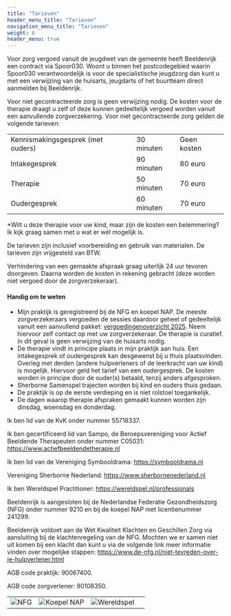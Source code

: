 ```yaml
---
title: "Tarieven"
header_menu_title: "Tarieven"
navigation_menu_title: "Tarieven"
weight: 6
header_menu: true
---
```


Voor zorg vergoed vanuit de jeugdwet van de gemeente heeft Beeldenrijk een contract via Spoor030. Woont u binnen het postcodegebied waarin Spoor030 verantwoordelijk is voor de specialistische jeugdzorg dan kunt u met een verwijzing van de huisarts, jeugdarts of het buurtteam direct aanmelden bij Beeldenrijk.

Voor niet gecontracteerde zorg is geen verwijzing nodig. De kosten voor de therapie draagt u zelf of deze kunnen gedeeltelijk vergoed worden vanuit een aanvullende zorgverzekering. Voor niet gecontracteerde zorg gelden de volgende tarieven:

|                                   |            |             |
| --------------------------------- | ---------- | ----------- |
| Kennismakingsgesprek (met ouders) | 30 minuten | Geen kosten |
| Intakegesprek                     | 90 minuten | 80 euro     |
| Therapie                          | 50 minuten | 70 euro     |
| Oudergesprek                      | 60 minuten | 70 euro     |

\*Wilt u deze therapie voor uw kind, maar zijn de kosten een belemmering? Ik kijk graag samen met u wat er wél mogelijk is.

De tarieven zijn inclusief voorbereiding en gebruik van materialen. De tarieven zijn vrijgesteld van BTW.

Verhindering van een gemaakte afspraak graag uiterlijk 24 uur tevoren doorgeven. Daarna worden de kosten in rekening gebracht (deze worden niet vergoed door de zorgverzekeraar).

#### Handig om te weten

- Mijn praktijk is geregistreerd bij de NFG en koepel NAP. De meeste zorgverzekeraars vergoeden de sessies daardoor geheel of gedeeltelijk vanuit een aanvullend pakket: [vergoedingenoverzicht 2025](https://www.de-nfg.nl/images/pdf/20241207%20NFG%20vergoedingenoverzicht%202025%20versie%201.2.pdf). Neem hiervoor zelf contact op met uw zorgverzekeraar. De therapie is curatief. In dit geval is geen verwijzing van de huisarts nodig.
- De therapie vindt in principe plaats in mijn praktijk aan huis. Een intakegesprek of oudergesprek kan desgewenst bij u thuis plaatsvinden. Overleg met derden (andere hulpverleners of de leerkracht van uw kind) is mogelijk. Hiervoor geld het tarief van een oudergesprek. De kosten worden in principe door de ouder(s) betaald, tenzij anders afgesproken.
- Sherborne Samenspel trajecten worden bij kind en ouders thuis gedaan.
- De praktijk is op de eerste verdieping en is niet rolstoel toegankelijk.
- De dagen waarop therapie afspraken gemaakt kunnen worden zijn dinsdag, woensdag en donderdag.

Ik ben lid van de KvK onder nummer 55718337.

Ik ben gecertificeerd lid van Sampo, de Beroepsvereniging voor Actief Beeldende Therapeuten onder nummer C05031: https://www.actiefbeeldendetherapie.nl

Ik ben lid van de Vereniging Symbooldrama: https://symbooldrama.nl

Vereniging Sherborne Nederland: https://www.sherbornenederland.nl

Ik ben Wereldspel Practitioner: https://wereldspel.nl/professionals

Beeldenrijk is aangesloten bij de Nederlandse Federatie Gezondheidszorg (NFG) onder nummer 9210 en bij de koepel NAP met licentienummer 241299.

Beeldenrijk voldoet aan de Wet Kwaliteit Klachten en Geschillen Zorg via aansluiting bij de klachtenregeling van de NFG. Mochten we er samen niet uit komen bij een klacht dan kunt u via de volgende link meer informatie vinden over mogelijke stappen: https://www.de-nfg.nl/niet-tevreden-over-je-hulpverlener.html

AGB code praktijk: 90067400.

AGB code zorgverlener: 90108350.

|                             |                                     |                                      |     |
| --------------------------- | ----------------------------------- | ------------------------------------ | --- |
| ![NFG](images/nfg-logo.png) | ![Koepel NAP](images/koepelnap.png) | ![Wereldspel](images/wereldspel.png) |     |
